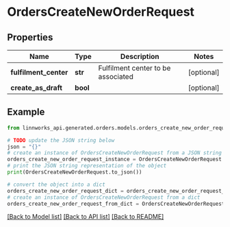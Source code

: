 # OrdersCreateNewOrderRequest


## Properties

Name | Type | Description | Notes
------------ | ------------- | ------------- | -------------
**fulfilment_center** | **str** | Fulfilment center to be associated | [optional] 
**create_as_draft** | **bool** |  | [optional] 

## Example

```python
from linnworks_api.generated.orders.models.orders_create_new_order_request import OrdersCreateNewOrderRequest

# TODO update the JSON string below
json = "{}"
# create an instance of OrdersCreateNewOrderRequest from a JSON string
orders_create_new_order_request_instance = OrdersCreateNewOrderRequest.from_json(json)
# print the JSON string representation of the object
print(OrdersCreateNewOrderRequest.to_json())

# convert the object into a dict
orders_create_new_order_request_dict = orders_create_new_order_request_instance.to_dict()
# create an instance of OrdersCreateNewOrderRequest from a dict
orders_create_new_order_request_from_dict = OrdersCreateNewOrderRequest.from_dict(orders_create_new_order_request_dict)
```
[[Back to Model list]](../README.md#documentation-for-models) [[Back to API list]](../README.md#documentation-for-api-endpoints) [[Back to README]](../README.md)



